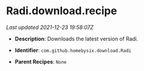 # Radi.download.recipe

_Last updated 2021-12-23 19:58:07Z_

- **Description**: Downloads the latest version of Radi.

- **Identifier**: `com.github.homebysix.download.Radi`

- **Parent Recipes**: `None`